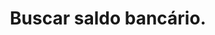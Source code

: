 ---
title: Buscar saldo bancário.
api:
  file: readme-hml-corebank.json
  operationId: get_v1-core-banking-balance-agency-account
hidden: false
---